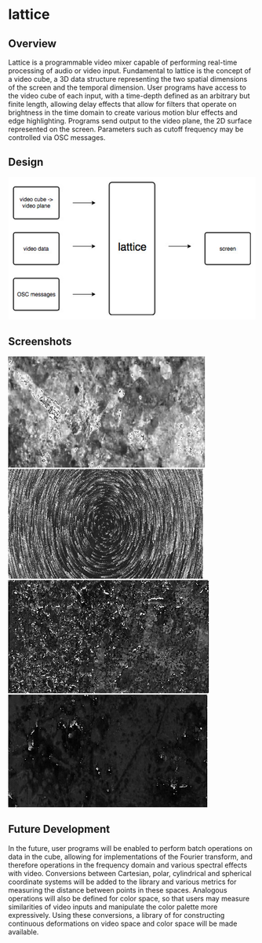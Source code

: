 # lattice

## Overview
Lattice is a programmable video mixer capable of performing real-time processing of audio or video input.  Fundamental to lattice is the concept of a video cube, a 3D data structure representing the two spatial dimensions of the screen and the temporal dimension.  User programs have access to the video cube of each input, with a time-depth defined as an arbitrary but finite length, allowing delay effects that allow for filters that operate on brightness in the time domain to create various motion blur effects and edge highlighting.  Programs send output to the video plane, the 2D surface represented on the screen.  Parameters such as cutoff frequency may be controlled via OSC messages. 

## Design
![alt text](https://raw.githubusercontent.com/jmisciagno/lattice/master/flowchart.jpg "")  

## Screenshots
![alt text](https://raw.githubusercontent.com/jmisciagno/lattice/master/screenshot1.jpg "")  
![alt text](https://raw.githubusercontent.com/jmisciagno/lattice/master/screenshot2.jpg "")  
![alt text](https://raw.githubusercontent.com/jmisciagno/lattice/master/screenshot3.jpg "")  
![alt text](https://raw.githubusercontent.com/jmisciagno/lattice/master/screenshot4.jpg "")  

## Future Development
In the future, user programs will be enabled to perform batch operations on data in the cube, allowing for implementations of the Fourier transform, and therefore operations in the frequency domain and various spectral effects with video.  Conversions between Cartesian, polar, cylindrical and spherical coordinate systems will be added to the library and various metrics for measuring the distance between points in these spaces.  Analogous operations will also be defined for color space, so that users may measure similarities of video inputs and manipulate the color palette more expressively.  Using these conversions, a library of for constructing continuous deformations on video space and color space will be made available.
